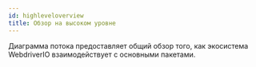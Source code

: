 ```yaml
---
id: highleveloverview
title: Обзор на высоком уровне
---
```

Диаграмма потока предоставляет общий обзор того, как экосистема WebdriverIO взаимодействует с основными пакетами.

<CreateFlowcharts id='highleveloverview' />